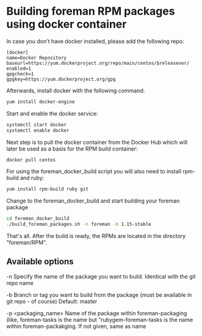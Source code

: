 # Building foreman RPM packages using docker container

In case you don't have docker installed, please add the following repo:
```
[docker]
name=Docker Repository
baseurl=https://yum.dockerproject.org/repo/main/centos/$releasever/
enabled=1
gpgcheck=1
gpgkey=https://yum.dockerproject.org/gpg
```

Afterwards, install docker with the following command:
```sh
yum install docker-engine
```

Start and enable the docker service:
```sh
systemctl start docker
systemctl enable docker
```

Next step is to pull the docker container from the Docker Hub which will later be used as a basis for the RPM build container:
```sh
docker pull centos
```

For using the foreman_docker_build script you will also need to install rpm-build and ruby:
```sh
yum install rpm-build ruby git
```

Change to the foreman_docker_build and start building your foreman package
```sh
cd foreman_docker_build
./build_foreman_packages.sh -n foreman -b 1.15-stable
```

That's all. After the build is ready, the RPMs are located in the directory "foreman/RPM".

## Available options

 -n <name>           Specify the name of the package you want to build. Identical with the git repo name 
 
 -b <branch>         Branch or tag you want to build from the package (must be available in git repo - of course)
                     Default: master
                     
 -p <packaging_name> Name of the package within foreman-packaging (like, foreman-tasks is the name but 
                     "rubygem-foreman-tasks is the name within foreman-packakging. If not given, same as name

